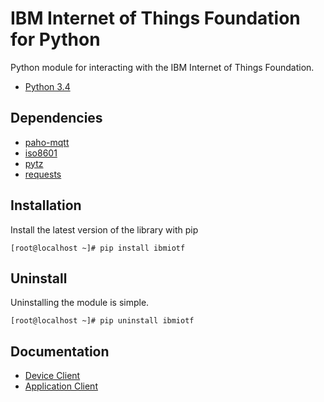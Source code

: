 IBM Internet of Things Foundation for Python
============================================

Python module for interacting with the IBM Internet of Things Foundation.

* [Python 3.4](https://www.python.org/download/releases/3.4.3)

Dependencies
------------
* [paho-mqtt](https://pypi.python.org/pypi/paho-mqtt)
* [iso8601](https://pypi.python.org/pypi/iso8601)
* [pytz](https://pypi.python.org/pypi/pytz)
* [requests](https://pypi.python.org/pypi/requests)


Installation
------------
Install the latest version of the library with pip
```
[root@localhost ~]# pip install ibmiotf
```

Uninstall
---------
Uninstalling the module is simple.
```
[root@localhost ~]# pip uninstall ibmiotf
```

Documentation
-------------
* [Device Client](https://docs.internetofthings.ibmcloud.com/libraries/python_cli_for_devices.html)
* [Application Client](https://docs.internetofthings.ibmcloud.com/libraries/python_cli_for_apps.html)
